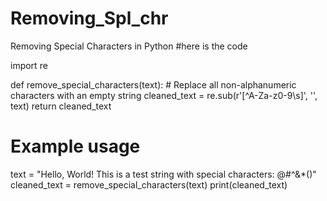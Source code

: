 # Removing_Spl_chr
Removing Special Characters in Python
#here is the code

import re

def remove_special_characters(text):
    # Replace all non-alphanumeric characters with an empty string
    cleaned_text = re.sub(r'[^A-Za-z0-9\s]', '', text)
    return cleaned_text

# Example usage
text = "Hello, World! This is a test string with special characters: @#^&*()"
cleaned_text = remove_special_characters(text)
print(cleaned_text)
